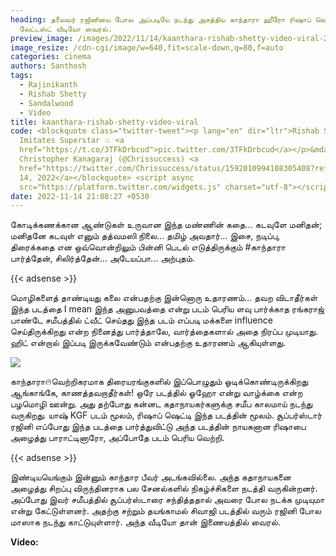 ```yaml
---
heading: தலைவர் ரஜினியை போல அப்படியே நடந்து அசத்திய காந்தாரா ஹீரோ ரிஷாப் ஷெட்டி.
  லேட்டஸ்ட் வீடியோ வைரல்.
preview_image: /images/2022/11/14/kaanthara-rishab-shetty-video-viral-2-.jpg
image_resize: /cdn-cgi/image/w=640,fit=scale-down,q=80,f=auto
categories: cinema
authors: Santhosh
tags:
  - Rajinikanth
  - Rishab Shetty
  - Sandalwood
  - Video
title: kaanthara-rishab-shetty-video-viral
code: <blockquote class="twitter-tweet"><p lang="en" dir="ltr">Rishab Shetty
  Imitates Superstar 💥 <a
  href="https://t.co/3TFkDrbcud">pic.twitter.com/3TFkDrbcud</a></p>&mdash;
  Christopher Kanagaraj (@Chrissuccess) <a
  href="https://twitter.com/Chrissuccess/status/1592010994108305408?ref_src=twsrc%5Etfw">November
  14, 2022</a></blockquote> <script async
  src="https://platform.twitter.com/widgets.js" charset="utf-8"></script>
date: 2022-11-14 21:08:27 +0530
---
```

கோடிக்கணக்கான ஆண்டுகள் உருவான இந்த மண்ணின் கதை... கடவுளே மனிதன்; மனிதனே கடவுள் எனும் தத்வமஸி நிலை... தமிழ் அவதார்... இசை, நடிப்பு, திரைக்கதை என ஒவ்வொன்றிலும் பின்னி பெடல் எடுத்திருக்கும் #காந்தாரா பார்த்தேன், சிலிர்த்தேன்... அடேயப்பா... அற்புதம்.

{{< adsense >}}

மொழிகளைத் தாண்டியது கலை என்பதற்கு இன்னொரு உதாரணம்... தவற விடாதீர்கள் இந்த படத்தை I mean இந்த அனுபவத்தை என்று படம் பெரிய ளவு பார்க்காத ரங்கராஜ் பாண்டே சமீபத்தில் ட்வீட் செய்தது இந்த படம் எப்படி மக்களை influence செய்திருக்கிறது என்ற நினைத்து பார்த்தாலே, வார்த்தைகளால் அதை நிரப்ப முடியாது. ஹிட் என்றால் இப்படி இருக்கவேண்டும் என்பதற்கு உதாரணம் ஆகியுள்ளது.

![](/images/2022/11/14/kaanthara-rishab-shetty-video-viral-1-.jpg)

காந்தாரா🔥வெற்றிகரமாக திரையரங்குகளில் இப்பொழுதும் ஓடிக்கொண்டிருக்கிறது ஆங்காங்கே, காணத்தவறாதீர்கள்! ஒரே படத்தில் ஓஹோ என்று வாழ்க்கை என்ற பழமொழி ஊன்று. அது தற்போது கன்னட கதாநாயகர்களுக்கு சமீப காலமாய் நடந்து வருகிறது. யாஷ் KGF படம் மூலம், ரிஷாப் ஷெட்டி இந்த படத்தின் மூலம். சூப்பர்ஸ்டார் ரஜினி எப்போது இந்த படத்தை பார்த்துவிட்டு அந்த படத்தின் நாயகனான ரிஷாபை அழைத்து பாராட்டினாரோ, அப்போதே படம் பெரிய வெற்றி.

{{< adsense >}}

இண்டியயெங்கும் இன்னும் காந்தார பீவர் அடங்கவில்லை. அந்த கதாநாயகனை அழைத்து சிறப்பு விருந்தினராக பல சேனல்களில் நிகழ்ச்சிகளை நடத்தி வருகின்றனர். அப்போது இவர் சமீபத்தில் சூப்பர்ஸ்டாரை சந்தித்ததால் அவரை போல நடக்க முடியுமா என்று கேட்டுள்ளனர். அதற்கு சற்றும் தயங்காமல் சிவாஜி படத்தில் வரும் ரஜினி போல மாஸாக நடந்து காட்டுயுள்ளார். அந்த வீடியோ தான் இணையத்தில் வைரல்.

**V﻿ideo:**